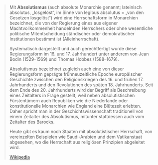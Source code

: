 > Mit **Absolutismus** (auch absolute Monarchie genannt; lateinisch absolutus, „losgelöst“, im Sinne von legibus absolutus = „von den Gesetzen losgelöst“) wird eine Herrschaftsform in Monarchien bezeichnet, die von der Regierung eines aus eigener Machtvollkommenheit handelnden Herrschers oder ohne wesentliche politische Mitentscheidung ständischer oder demokratischer Institutionen bestimmt ist (Alleinherrschaft).
>
> Systematisch dargestellt und auch gerechtfertigt wurde diese Regierungsform im 16. und 17. Jahrhundert unter anderem von Jean Bodin (1529–1569) und Thomas Hobbes (1588–1679).
>
> Absolutismus bezeichnet zugleich auch eine von dieser Regierungsform geprägte frühneuzeitliche Epoche europäischer Geschichte zwischen den Religionskriegen des 16. und frühen 17. Jahrhunderts und den Revolutionen des späten 18. Jahrhunderts. Seit dem Ende des 20. Jahrhunderts wird der Begriff als Beschreibung eines Zeitalters in Frage gestellt, weil neben absolutistischen Fürstentümern auch Republiken wie die Niederlande oder konstitutionelle Monarchien wie England eine Blütezeit erlebten. Daher spricht man in der Geschichtswissenschaft traditionell von einem Zeitalter des Absolutismus, mitunter stattdessen auch vom Zeitalter des Barocks.
>
> Heute gibt es kaum noch Staaten mit absolutistischer Herrschaft, von vereinzelten Beispielen wie Saudi-Arabien und dem Vatikanstaat abgesehen, wo die Herrschaft aus religiösen Prinzipien abgeleitet wird.
>
> [Wikipedia](https://de.wikipedia.org/wiki/Absolutismus)